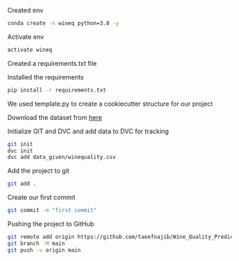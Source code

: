 Created env
```bash
conda create -n wineq python=3.8 -y
```

Activate env
```bash
activate wineq
```

Created a requirements.txt file

Installed the requirements
```bash
pip install -r requirements.txt
```

We used template.py to create a cookiecutter structure for our project

Download the dataset from [here](https://drive.google.com/drive/folders/18zqQiCJVgF7uzXgfbIJ-04zgz1ItNfF5?usp=sharing)


Initialize GIT and DVC and add data to DVC for tracking
```bash
git init
dvc init
dvc add data_given/winequality.csv
```

Add the project to git
```bash
git add .
```

Create our first commit
```bash 
git commit -m "first commit"
```

Pushing the project to GitHub
```bash
git remote add origin https://github.com/taeefnajib/Wine_Quality_Prediction.git
git branch -M main
git push -u origin main
```


